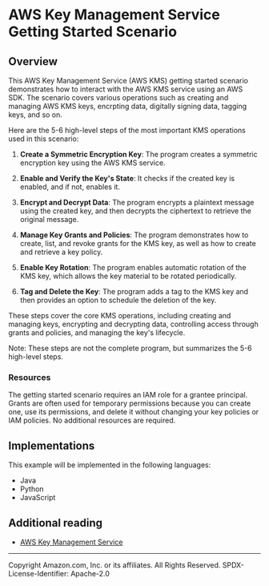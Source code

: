 # AWS Key Management Service Getting Started Scenario

## Overview

 This AWS Key Management Service (AWS KMS) getting started scenario demonstrates how to interact with the AWS KMS service using an AWS SDK.  The scenario covers various operations such as creating and managing AWS KMS keys, encrpting data, digitally signing data, tagging keys, and so on.

Here are the 5-6 high-level steps of the most important KMS operations used in this scenario:

1. **Create a Symmetric Encryption Key**: The program creates a symmetric encryption key using the AWS KMS service.

2. **Enable and Verify the Key's State**: It checks if the created key is enabled, and if not, enables it.

3. **Encrypt and Decrypt Data**: The program encrypts a plaintext message using the created key, and then decrypts the ciphertext to retrieve the original message.

4. **Manage Key Grants and Policies**: The program demonstrates how to create, list, and revoke grants for the KMS key, as well as how to create and retrieve a key policy.

5. **Enable Key Rotation**: The program enables automatic rotation of the KMS key, which allows the key material to be rotated periodically.

6. **Tag and Delete the Key**: The program adds a tag to the KMS key and then provides an option to schedule the deletion of the key.

These steps cover the core KMS operations, including creating and managing keys, encrypting and decrypting data, controlling access through grants and policies, and managing the key's lifecycle.

Note: These steps are not the complete program, but summarizes the 5-6 high-level steps.

### Resources

The getting started scenario requires an IAM role for a grantee principal. Grants are often used for temporary permissions because you can create one, use its permissions, and delete it without changing your key policies or IAM policies. No additional resources are required.

## Implementations

This example will be implemented in the following languages:

- Java
- Python
- JavaScript

## Additional reading

- [AWS Key Management Service](https://docs.aws.amazon.com/kms/latest/developerguide/overview.html)

---

Copyright Amazon.com, Inc. or its affiliates. All Rights Reserved. SPDX-License-Identifier: Apache-2.0
